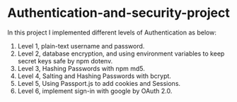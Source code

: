 # Authentication-and-security-project
In this project I implemented different levels of Authentication as below:
1) Level 1, plain-text username and password.
2) Level 2, database encryption, and using environment variables to keep secret keys safe by npm dotenv.
3) Level 3, Hashing Passwords with npm md5.
4) Level 4, Salting and Hashing Passwords with bcrypt.
5) Level 5, Using Passport.js to add cookies and Sessions.
6) Level 6, implement sign-in with google by OAuth 2.0.
